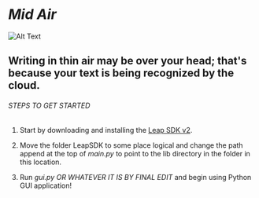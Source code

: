 # _Mid Air_
![Alt Text](https://github.com/gapope/Air_Writing/blob/master/logo.jpg)

## Writing in thin air may be over your head; that's because your text is being recognized by the cloud.

###### STEPS TO GET STARTED 


1. Start by downloading and installing the [Leap SDK v2](https://developer.leapmotion.com/sdk/v2).

2. Move the folder LeapSDK to some place logical and change the path append at the top of _main.py_ to point to the lib directory in the folder in this location.

3. Run _gui.py OR WHATEVER IT IS BY FINAL EDIT_ and begin using Python GUI application!
